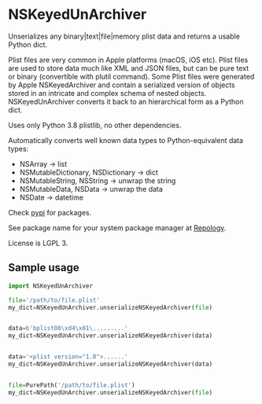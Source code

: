 # NSKeyedUnArchiver

Unserializes any binary|text|file|memory plist data and returns a usable Python dict.

Plist files are very common in Apple platforms (macOS, iOS etc). Plist files are used to store data much like XML and JSON files, but can be pure text or binary (convertible with plutil command). Some Plist files were generated by Apple NSKeyedArchiver and contain a serialized version of objects stored in an intricate and complex schema of nested objects. NSKeyedUnArchiver converts it back to an hierarchical form as a Python dict.

Uses only Python 3.8 plistlib, no other dependencies.

Automatically converts well known data types to Python-equivalent data types:

- NSArray -> list
- NSMutableDictionary, NSDictionary -> dict
- NSMutableString, NSString -> unwrap the string
- NSMutableData, NSData -> unwrap the data
- NSDate -> datetime

Check [pypi](https://pypi.org/project/NSKeyedUnArchiver/) for packages.

See package name for your system package manager at [Repology](https://repology.org/project/python:nskeyedunarchiver/information).

License is LGPL 3.

## Sample usage

```python
import NSKeyedUnArchiver

file='/path/to/file.plist'
my_dict=NSKeyedUnArchiver.unserializeNSKeyedArchiver(file)


data=b'bplist00\xd4\x01\.........'
my_dict=NSKeyedUnArchiver.unserializeNSKeyedArchiver(data)


data='<plist version="1.0">......'
my_dict=NSKeyedUnArchiver.unserializeNSKeyedArchiver(data)


file=PurePath('/path/to/file.plist')
my_dict=NSKeyedUnArchiver.unserializeNSKeyedArchiver(file)
```

